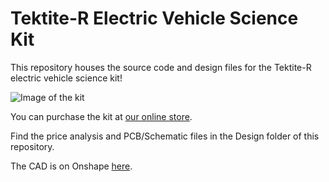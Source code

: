 # Tektite-R Electric Vehicle Science Kit
This repository houses the source code and design files for the Tektite-R electric vehicle science kit!

![Image of the kit](https://tektitebiz.com/wp-content/uploads/2024/08/thumb-scaled.jpg)

You can purchase the kit at [our online store](https://tektitebiz.com/product/tektite-r-electric-vehicle-science-kit/).

Find the price analysis and PCB/Schematic files in the Design folder of this repository.

The CAD is on Onshape [here](https://cad.onshape.com/documents/a678383564e9312296f3020b/w/27c2249d7c4797c00d9de45e/e/83639f3ea8453a739e7286b1).